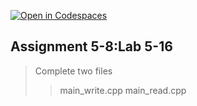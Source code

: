 [![Open in Codespaces](https://classroom.github.com/assets/launch-codespace-2972f46106e565e64193e422d61a12cf1da4916b45550586e14ef0a7c637dd04.svg)](https://classroom.github.com/open-in-codespaces?assignment_repo_id=15684718)

## Assignment 5-8:Lab 5-16

> Complete two files
> > main_write.cpp
> > main_read.cpp
